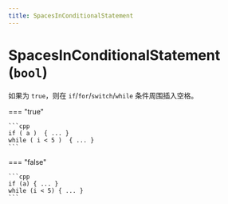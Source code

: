 ```yaml
---
title: SpacesInConditionalStatement
---
```


# SpacesInConditionalStatement (`bool`)

如果为 `true`，则在 `if`/`for`/`switch`/`while` 条件周围插入空格。

=== "true"

    ```cpp
    if ( a )  { ... }
    while ( i < 5 )  { ... }
    ```

=== "false"

    ```cpp
    if (a) { ... }
    while (i < 5) { ... }
    ```